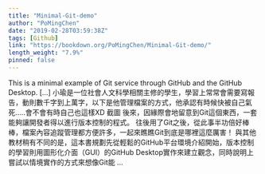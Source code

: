 ```yaml
---
title: "Minimal-Git-demo"
author: "PoMingChen"
date: "2019-02-28T03:59:38Z"
tags: [Github]
link: "https://bookdown.org/PoMingChen/Minimal-Git-demo/"
length_weight: "7.9%"
pinned: false
---
```


This is a minimal example of Git service through GitHub and the GitHub Desktop. [...] 小瑜是一位社會人文科學相關主修的學生，學習上常常會需要寫報告，動則數千字到上萬字，以下是他管理檔案的方式，他承認有時候快被自己氣死…..會不會有時自己也這樣XD 截圖 後來，因緣際會地留意到Git這個東西，一套能夠讓開發者得以進行版本控制的程式。 往後用了Git之後，從此事半功倍好棒棒，檔案內容追蹤管理都方便許多，一起來瞧瞧Git到底是哪裡這麼厲害！ 與其他教材稍有不同的是，這本書規劃先從輕鬆的GitHub平台環境介紹開始，版本控制的學習則用圖形化介面（GUI）的GitHub Desktop實作來建立觀念，同時說明上嘗試以情境實作的方式來想像Git能 ...
